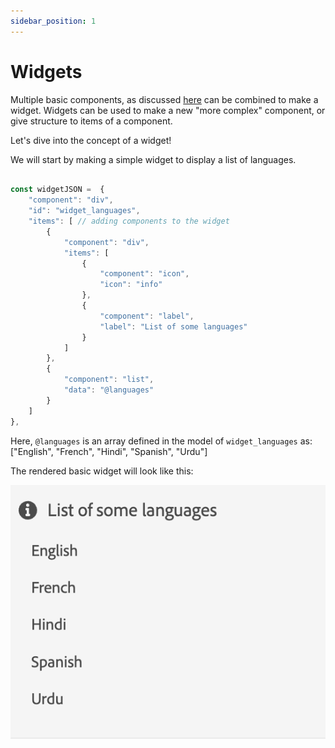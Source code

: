```yaml
---
sidebar_position: 1
---
```



# Widgets

Multiple basic components, as discussed [here](../components/) can be combined to make a widget. 
Widgets can be used to make a new "more complex" component, or give structure to items of a component.

Let's dive into the concept of a widget!

We will start by making a simple widget to display a list of languages.

```js title="basicWidget.js"

const widgetJSON =  {
    "component": "div", 
    "id": "widget_languages", 
    "items": [ // adding components to the widget
        {
            "component": "div",
            "items": [
                {
                    "component": "icon",
                    "icon": "info"
                },
                {
                    "component": "label",
                    "label": "List of some languages"
                }
            ]
        },
        {
            "component": "list",
            "data": "@languages"
        }
    ]
},
```

Here, `@languages` is an array defined in the model of `widget_languages` as: ["English", "French", "Hindi", "Spanish", "Urdu"]

The rendered basic widget will look like this:

![basic_widget](imgs/basic_widget.png "Basic widget")
